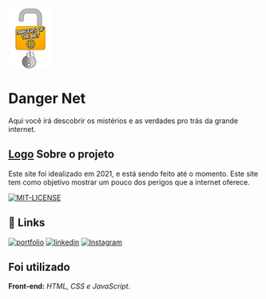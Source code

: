 
![Logo](images/dangernet-logo.png)


# Danger Net

Aqui você irá descobrir os mistérios e as verdades pro trás da grande internet.

## [Logo](images/dangernet-logo.png) Sobre o projeto
Este site foi idealizado em 2021, e está sendo feito até o momento. Este site tem como objetivo mostrar um pouco dos perigos que a internet oferece.

[![MIT-LICENSE](https://img.shields.io/apm/l/vim-mode)](#)

## 🔗 Links
[![portfolio](https://img.shields.io/badge/meu_portfolio-0A66C2?style=for-the-badge&logo=ko-fi&logoColor=white)](https://giovanniclopes.github.io/portfolio.com/)
[![linkedin](https://img.shields.io/badge/linkedin-000?style=for-the-badge&logo=linkedin&logoColor=white)](https://www.linkedin/in/giovanni-lopes21.com/)
[![Instagram](https://img.shields.io/badge/instagram-3251a9?style=for-the-badge&logo=instagram&logoColor=white)](https://www.linkedin/in/giovanni-lopes21.com/)


## Foi utilizado

**Front-end:** _HTML, CSS e JavaScript._